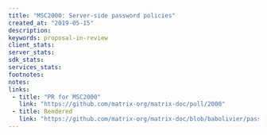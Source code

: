 ```yaml
---
title: "MSC2000: Server-side password policies"
created_at: "2019-05-15"
description:
keywords: proposal-in-review
client_stats:
server_stats:
sdk_stats:
services_stats:
footnotes:
notes:
links:
 - title: "PR for MSC2000"
   link: "https://github.com/matrix-org/matrix-doc/pull/2000"
 - title: Rendered
   link: "https://github.com/matrix-org/matrix-doc/blob/babolivier/password-policy/proposals/2000-password-policies.md"
---
```

